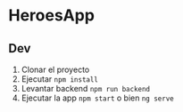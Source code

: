 # HeroesApp

## Dev

1. Clonar el proyecto
2. Ejecutar `npm install`
3. Levantar backend `npm run backend`
4. Ejecutar la app `npm start` o bien `ng serve`
